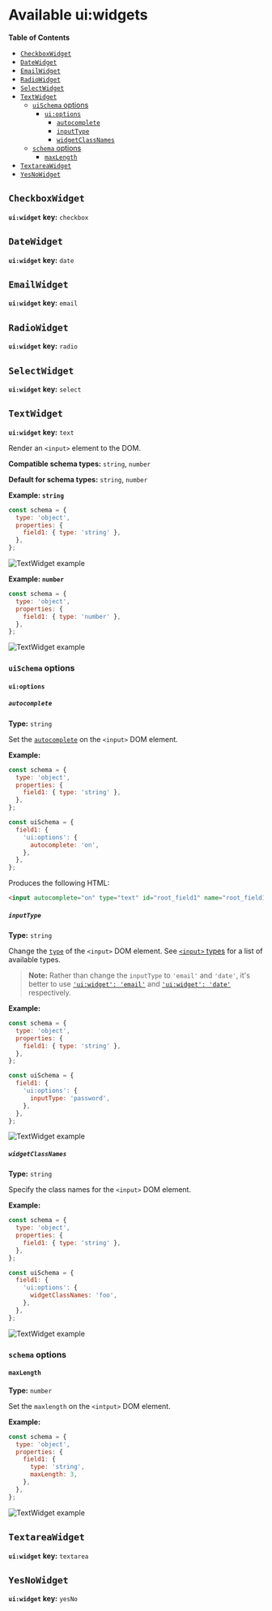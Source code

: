 # Available ui:widgets

**Table of Contents**

- [`CheckboxWidget`](#checkboxwidget)
- [`DateWidget`](#datewidget)
- [`EmailWidget`](#emailwidget)
- [`RadioWidget`](#radiowidget)
- [`SelectWidget`](#selectwidget)
- [`TextWidget`](#textwidget)
    - [`uiSchema` options](#uischema-options)
        - [`ui:options`](#uioptions)
            - [`autocomplete`](#autocomplete)
            - [`inputType`](#inputtype)
            - [`widgetClassNames`](#widgetclassnames)
    - [`schema` options](#schema-options)
        - [`maxLength`](#maxlength)
- [`TextareaWidget`](#textareawidget)
- [`YesNoWidget`](#yesnowidget)


## `CheckboxWidget`
**`ui:widget` key:** `checkbox`

## `DateWidget`
**`ui:widget` key:** `date`

## `EmailWidget`
**`ui:widget` key:** `email`

## `RadioWidget`
**`ui:widget` key:** `radio`

## `SelectWidget`
**`ui:widget` key:** `select`

## `TextWidget`
**`ui:widget` key:** `text`

Render an `<input>` element to the DOM.

**Compatible schema types:** `string`, `number`

**Default for schema types:** `string`, `number`

**Example: `string`**
```js
const schema = {
  type: 'object',
  properties: {
    field1: { type: 'string' },
  },
};
```
![TextWidget example](images/textwidget-string.png)

**Example: `number`**
```js
const schema = {
  type: 'object',
  properties: {
    field1: { type: 'number' },
  },
};
```
![TextWidget example](images/textwidget-number.png)

### `uiSchema` options
#### `ui:options`
##### `autocomplete`
**Type:** `string`

Set the [`autocomplete`](https://developer.mozilla.org/en-US/docs/Web/HTML/Attributes/autocomplete)
on the `<input>` DOM element.

**Example:**
```js
const schema = {
  type: 'object',
  properties: {
    field1: { type: 'string' },
  },
};

const uiSchema = {
  field1: {
    'ui:options': {
      autocomplete: 'on',
    },
  },
};
```
Produces the following HTML:
```html
<input autocomplete="on" type="text" id="root_field1" name="root_field1" value="">
```

##### `inputType`
**Type:** `string`

Change the [`type`](https://developer.mozilla.org/en-US/docs/Web/HTML/Element/input#attr-type)
of the `<input>` DOM element. See [`<input>`
types](https://developer.mozilla.org/en-US/docs/Web/HTML/Element/input#<input>_types)
for a list of available types.

> **Note:** Rather than change the `inputType` to `'email'` and `'date'`, it's
> better to use [`'ui:widget': 'email'`](#emailwidget) and [`'ui:widget':
> 'date'`](#datewidget) respectively.

**Example:**
```js
const schema = {
  type: 'object',
  properties: {
    field1: { type: 'string' },
  },
};

const uiSchema = {
  field1: {
    'ui:options': {
      inputType: 'password',
    },
  },
};
```
![TextWidget example](images/textwidget-inputtype.png)

##### `widgetClassNames`
**Type:** `string`

Specify the class names for the `<input>` DOM element.

**Example:**
```js
const schema = {
  type: 'object',
  properties: {
    field1: { type: 'string' },
  },
};

const uiSchema = {
  field1: {
    'ui:options': {
      widgetClassNames: 'foo',
    },
  },
};
```
![TextWidget example](images/textwidget-widgetclassnames.png)

### `schema` options

#### `maxLength`

**Type:** `number`

Set the `maxlength` on the `<intput>` DOM element.

**Example:**
```js
const schema = {
  type: 'object',
  properties: {
    field1: {
      type: 'string',
      maxLength: 3,
    },
  },
};
```
![TextWidget example](images/textwidget-maxlength.png)

## `TextareaWidget`
**`ui:widget` key:** `textarea`

## `YesNoWidget`
**`ui:widget` key:** `yesNo`
